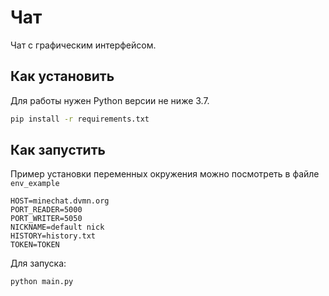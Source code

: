 # Чат

Чат с графическим интерфейсом.

## Как установить

Для работы нужен Python версии не ниже 3.7.


```bash
pip install -r requirements.txt
```

## Как запустить
Пример установки переменных окружения можно посмотреть в файле ```env_example```
```.env
HOST=minechat.dvmn.org
PORT_READER=5000
PORT_WRITER=5050
NICKNAME=default nick
HISTORY=history.txt
TOKEN=TOKEN
```
Для запуска:
```bash
python main.py
```
